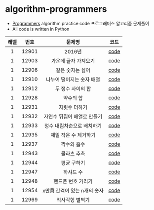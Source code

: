 # algorithm-programmers

- [Programmers](https://programmers.co.kr/) algorithm practice code 프로그래머스 알고리즘 문제풀이 
- All code is written in Python



|레벨|번호|문제명|코드|
|:---:|:---:|:---:|:---:|
|1|12901|2016년|[code](https://github.com/jaeheehur/algorithm-programmers/blob/master/src/practice/12901.py)|
|1|12903|가운데 글자 가져오기|[code](https://github.com/jaeheehur/algorithm-programmers/blob/master/src/practice/12903.py)|
|1|12906|같은 숫자는 싫어|[code](https://github.com/jaeheehur/algorithm-programmers/blob/master/src/practice/12906.py)|
|1|12910|나누어 떨어지는 숫자 배열|[code](https://github.com/jaeheehur/algorithm-programmers/blob/master/src/practice/12910.py)|
|1|12912|두 정수 사이의 합|[code](https://github.com/jaeheehur/algorithm-programmers/blob/master/src/practice/12912.py)|
|1|12928|약수의 합|[code](https://github.com/jaeheehur/algorithm-programmers/blob/master/src/practice/12928.py)|
|1|12931|자릿수 더하기|[code](https://github.com/jaeheehur/algorithm-programmers/blob/master/src/practice/12931.py)|
|1|12932|자연수 뒤집어 배열로 만들기|[code](https://github.com/jaeheehur/algorithm-programmers/blob/master/src/practice/12932.py)|
|1|12933|정수 내림차순으로 배치하기|[code](https://github.com/jaeheehur/algorithm-programmers/blob/master/src/practice/12933.py)|
|1|12935|제일 작은 수 제거하기|[code](https://github.com/jaeheehur/algorithm-programmers/blob/master/src/practice/12935.py)|
|1|12937|짝수와 홀수|[code](https://github.com/jaeheehur/algorithm-programmers/blob/master/src/practice/12937.py)|
|1|12943|콜라츠 추측|[code](https://github.com/jaeheehur/algorithm-programmers/blob/master/src/practice/12943.py)|
|1|12944|평균 구하기|[code](https://github.com/jaeheehur/algorithm-programmers/blob/master/src/practice/12944.py)|
|1|12947|하샤드 수|[code](https://github.com/jaeheehur/algorithm-programmers/blob/master/src/practice/12947.py)|
|1|12948|핸드폰 번호 가리기|[code](https://github.com/jaeheehur/algorithm-programmers/blob/master/src/practice/12948.py)|
|1|12954|x만큼 간격이 있는 n개의 숫자|[code](https://github.com/jaeheehur/algorithm-programmers/blob/master/src/practice/12954.py)|
|1|12969|직사각형 별찍기|[code](https://github.com/jaeheehur/algorithm-programmers/blob/master/src/practice/12969.py)|
